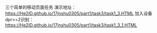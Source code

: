 三个简单的移动页面任务
演示地址：https://He2ID.github.io/17jnshu0305/part1/task3/task1_3.HTML
加入设备dpr>=2识别：https://He2ID.github.io/17jnshu0305/part1/task3/task1_3_1.HTML

